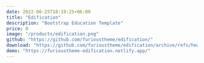 ```yaml
---
date: 2022-06-25T18:19:25+06:00
title: "Edification"
description: "Bootstrap Education Template"
price: 0
image: "/products/edification.png"
github: "https://github.com/furioustheme/edification/"
download: "https://github.com/furioustheme/edification/archive/refs/heads/main.zip"
demo: "https://furioustheme-edification.netlify.app/"
---
```


